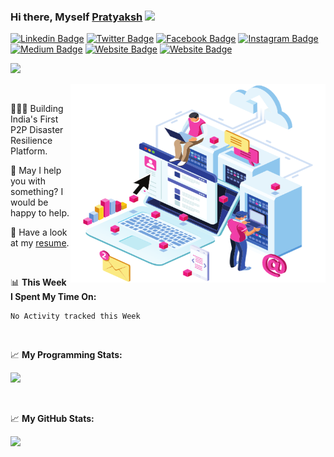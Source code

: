 ### Hi there, Myself <a href="#" target="_blank">Pratyaksh</a> <img src="https://media.giphy.com/media/hvRJCLFzcasrR4ia7z/giphy.gif" width="25px">

[![Linkedin Badge](https://img.icons8.com/fluent/32/ffffff/linkedin.png)](https://linkedin.com/in/oscillator25)
[![Twitter Badge](https://img.icons8.com/fluent/32/ffffff/twitter.png)](https://twitter.com/oscillator25)
[![Facebook Badge](https://img.icons8.com/fluent/32/ffffff/facebook.png)](https://facebook.com/oscillator25)
[![Instagram Badge](https://img.icons8.com/fluent/32/ffffff/instagram-new.png)](https://instagram.com/oscillator25_)
[![Medium Badge](https://img.icons8.com/ios-glyphs/32/ffffff/medium-monogram.png)](https://medium.com/@oscillator25)
[![Website Badge](https://img.icons8.com/carbon-copy/32/ffffff/domain.png)](https://xtressials.tech)
[![Website Badge](https://img.icons8.com/color/32/ffffff/gitlab.png)](https://gitlab.com/oscillator25)

![](https://visitor-badge.glitch.me/badge?page_id=oscillator25.oscillator25)

<img align="right" alt="PNG" src="https://github.com/oscillator25/oscillator25/blob/main/assets/computing.png" width="408" height="318" />

</br>

👨🏻‍💻 Building India's First P2P Disaster Resilience Platform.

💬 May I help you with something? I would be happy to help.

📝 Have a look at my [resume](https://drive.google.com/file/d/1Rnosu4V0qD8EAArJTKprVmDxl5VpRt3Q/view?usp=sharing).

</br>


📊 **This Week I Spent My Time On:**
<!--START_SECTION:waka-->
```text
No Activity tracked this Week
```
<!--END_SECTION:waka-->

</br>

📈 **My Programming Stats:**
<p>
<img height="180em" src="https://github-readme-stats.vercel.app/api/top-langs/?username=oscillator25&show_icons=true&hide_border=true&layout=compact&langs_count=8"/></p>

</br>

📈 **My  GitHub Stats:**
<p>
  <img height="180em" src="https://github-readme-stats.vercel.app/api?username=oscillator25&show_icons=true&hide_border=true&&count_private=true&include_all_commits=true&hide=issues" />
</p>
